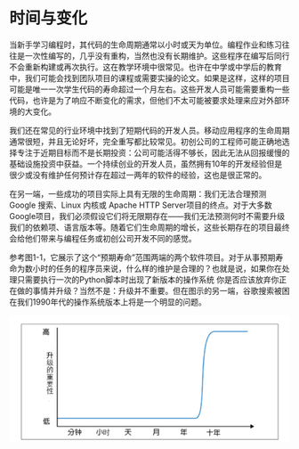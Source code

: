 # 时间与变化
当新手学习编程时，其代码的生命周期通常以小时或天为单位。编程作业和练习往往是一次性编写的，几乎没有重构，当然也没有长期维护。这些程序在编写后同行不会重新构建或再次执行。这在教学环境中很常见。也许在中学或中学后的教育中，我们可能会找到团队项目的课程或需要实操的论文。如果是这样，这样的项目可能是唯一一次学生代码的寿命超过一个月左右。这些开发人员可能需要重构一些代码，也许是为了响应不断变化的需求，但他们不太可能被要求处理来应对外部环境的大变化。

我们还在常见的行业环境中找到了短期代码的开发人员。移动应用程序的生命周期通常很短，并且无论好坏，完全重写都比较常见。初创公司的工程师可能正确地选择专注于近期目标而不是长期投资：公司可能活得不够长，因此无法从回报缓慢的基础设施投资中获益。一个持续创业的开发人员，虽然拥有10年的开发经验但是很少或没有维护任何预计存在超过一两年的软件的经验，这也是很正常的。

在另一端，一些成功的项目实际上具有无限的生命周期：我们无法合理预测Google 搜索、Linux 内核或 Apache HTTP Server项目的终点。对于大多数Google项目，我们必须假设它们将无限期存在——我们无法预测何时不需要升级我们的依赖项、语言版本等。随着它们生命周期的增长，这些长期存在的项目最终会给他们带来与编程任务或初创公司开发不同的感觉。

参考图1-1，它展示了这个“预期寿命”范围两端的两个软件项目。对于从事预期寿命为数小时的任务的程序员来说，什么样的维护是合理的？也就是说，如果你在处理只需要执行一次的Python脚本时出现了新版本的操作系统
你是否应该放弃你正在做的事情并升级？当然不是：升级并不重要。但在图示的另一端，谷歌搜索被困在我们1990年代的操作系统版本上将是一个明显的问题。

![生命周期和升级的重要性](./resources/1-1.png)